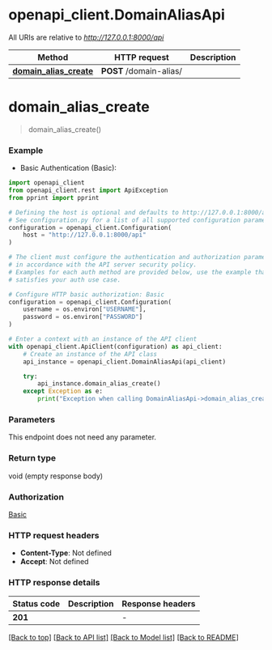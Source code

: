 # openapi_client.DomainAliasApi

All URIs are relative to *http://127.0.0.1:8000/api*

Method | HTTP request | Description
------------- | ------------- | -------------
[**domain_alias_create**](DomainAliasApi.md#domain_alias_create) | **POST** /domain-alias/ | 


# **domain_alias_create**
> domain_alias_create()

### Example

* Basic Authentication (Basic):

```python
import openapi_client
from openapi_client.rest import ApiException
from pprint import pprint

# Defining the host is optional and defaults to http://127.0.0.1:8000/api
# See configuration.py for a list of all supported configuration parameters.
configuration = openapi_client.Configuration(
    host = "http://127.0.0.1:8000/api"
)

# The client must configure the authentication and authorization parameters
# in accordance with the API server security policy.
# Examples for each auth method are provided below, use the example that
# satisfies your auth use case.

# Configure HTTP basic authorization: Basic
configuration = openapi_client.Configuration(
    username = os.environ["USERNAME"],
    password = os.environ["PASSWORD"]
)

# Enter a context with an instance of the API client
with openapi_client.ApiClient(configuration) as api_client:
    # Create an instance of the API class
    api_instance = openapi_client.DomainAliasApi(api_client)

    try:
        api_instance.domain_alias_create()
    except Exception as e:
        print("Exception when calling DomainAliasApi->domain_alias_create: %s\n" % e)
```



### Parameters

This endpoint does not need any parameter.

### Return type

void (empty response body)

### Authorization

[Basic](../README.md#Basic)

### HTTP request headers

 - **Content-Type**: Not defined
 - **Accept**: Not defined

### HTTP response details

| Status code | Description | Response headers |
|-------------|-------------|------------------|
**201** |  |  -  |

[[Back to top]](#) [[Back to API list]](../README.md#documentation-for-api-endpoints) [[Back to Model list]](../README.md#documentation-for-models) [[Back to README]](../README.md)

